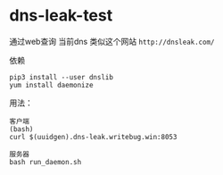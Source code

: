 # dns-leak-test
通过web查询 当前dns
类似这个网站  `http://dnsleak.com/`

依赖
```
pip3 install --user dnslib
yum install daemonize
```

用法：
```
客户端
(bash)
curl $(uuidgen).dns-leak.writebug.win:8053

服务器
bash run_daemon.sh
```
